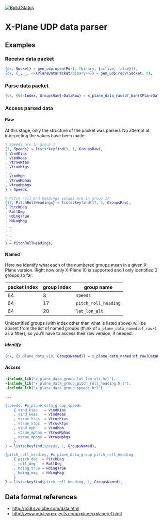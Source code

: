 [![Build Status](https://travis-ci.org/ibnfirnas/erlang-x_plane_data.svg?branch=master)](https://travis-ci.org/ibnfirnas/erlang-x_plane_data)

X-Plane UDP data parser
=======================

Examples
--------

### Receive data packet

```erlang
{ok, Socket} = gen_udp:open(Port, [binary, {active, false}]),
{ok, {_, _, <<XPlaneDataPacket/binary>>}} = gen_udp:recv(Socket, 0),
```

### Parse data packet

```erlang
{ok, {64=Index, GroupsRaw}=DataRaw} = x_plane_data_raw:of_bin(XPlaneDataPacket),
```

### Access parsed data

#### Raw

At this stage, only the structure of the packet was parsed. No attempt at
interpreting the values have been made:

```erlang
% Speeds are in group 3
{3, Speeds} = lists:keyfind(3, 1, GroupsRaw),
{ VindKias
, VindKeas
, VtrueKtas
, VtrueKtgs
, _
, VindMph
, VtrueMphas
, VtrueMphgs
} = Speeds,

% Pitch roll and headings values are in group 17
{17, PitchRollHeadings} = lists:keyfind(17, 1, GroupsRaw),
{ PitchDeg
, RollDeg
, HdingTrue
, HdingMag
, _
, _
, _
, _
} = PitchRollHeadings,
```

#### Named

Here we identify what each of the numbered groups mean in a given X-Plane
version. Right now only X-Plane 10 is supported and I only identified 3 groups
so far:

| packet index | group index | group name           |
|--------------|-------------|----------------------|
| 64           | 3           | `speeds`             |
| 64           | 17          | `pitch_roll_heading` |
| 64           | 20          | `lat_lon_alt`        |

Unidentified groups (with index other than what is listed above) will be
absent from the list of named groups (think of `x_plane_data_named:of_raw/1` as
a filter), so you'll have to access their raw version, if needed.

##### Identify
```erlang
{ok, {x_plane_data_v10, GroupsNamed}} = x_plane_data_named:of_raw(DataRaw),
```

##### Access
```erlang
-include_lib("x_plane_data_group_lat_lon_alt.hrl").
-include_lib("x_plane_data_group_pitch_roll_heading.hrl").
-include_lib("x_plane_data_group_speeds.hrl").

...

{speeds, #x_plane_data_group_speeds
    { vind_kias   = VindKias
    , vind_keas   = VindKeas
    , vtrue_ktas  = VtrueKtas
    , vtrue_ktgs  = VtrueKtgs
    , vind_mph    = VindMph
    , vtrue_mphas = VtrueMphas
    , vtrue_mphgs = VtrueMphgs
    }
} = lists:keyfind(speeds, 1, GroupsNamed),

{pitch_roll_heading, #x_plane_data_group_pitch_roll_heading
    { pitch_deg  = PitchDeg
    , roll_deg   = RollDeg
    , hding_true = HdingTrue
    , hding_mag  = HdingMag
    }
} = lists:keyfind(pitch_roll_heading, 1, GroupsNamed),
```

Data format references
----------------------

- http://b58.svglobe.com/data.html
- http://www.nuclearprojects.com/xplane/xplaneref.html
